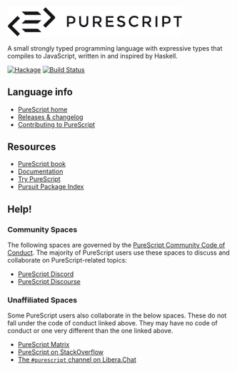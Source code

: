 <img src="logo.png" alt="PureScript" width="392">

A small strongly typed programming language with expressive types that compiles to JavaScript, written in and inspired by Haskell.

[![Hackage](https://img.shields.io/hackage/v/purescript.svg)](http://hackage.haskell.org/package/purescript) [![Build Status](https://github.com/purescript/purescript/actions/workflows/ci.yml/badge.svg?branch=master)](https://github.com/purescript/purescript/actions/workflows/ci.yml)

## Language info

- [PureScript home](http://purescript.org)
- [Releases & changelog](https://github.com/purescript/purescript/releases)
- [Contributing to PureScript](https://github.com/purescript/purescript/blob/master/CONTRIBUTING.md)

## Resources

- [PureScript book](https://book.purescript.org/)
- [Documentation](https://github.com/purescript/documentation)
- [Try PureScript](http://try.purescript.org)
- [Pursuit Package Index](http://pursuit.purescript.org/)

## Help!

### Community Spaces

The following spaces are governed by the [PureScript Community Code of Conduct](https://github.com/purescript/governance/blob/master/CODE_OF_CONDUCT.md). The majority of PureScript users use these spaces to discuss and collaborate on PureScript-related topics:
- [PureScript Discord](https://purescript.org/chat)
- [PureScript Discourse](https://discourse.purescript.org/)

### Unaffiliated Spaces

Some PureScript users also collaborate in the below spaces. These do not fall under the code of conduct linked above. They may have no code of conduct or one very different than the one linked above.
- [PureScript Matrix](https://matrix.to/#/#purescript:matrix.org)
- [PureScript on StackOverflow](http://stackoverflow.com/questions/tagged/purescript)
- [The `#purescript` channel on Libera.Chat](https://libera.chat/)

